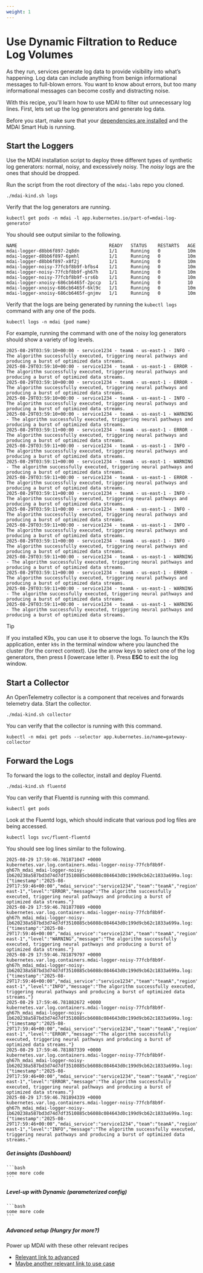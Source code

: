 ```yaml
---
weight: 1
---
```

# Use Dynamic Filtration to Reduce Log Volumes

As they run, services generate log data to provide visibility into what’s happening. Log data can include anything from benign informational messages to full-blown errors. You want to know about errors, but too many informational messages can become costly and distracting noise.

With this recipe, you'll learn how to use MDAI to filter out unnecessary log lines. First, lets set up the log generators and generate log data.

Before you start, make sure that your [dependencies are installed](/docs/installation) and the MDAI Smart Hub is running.

## Start the Loggers

Use the MDAI installation script to deploy three different types of synthetic log generators: normal, noisy, and excessively noisy. The *noisy* logs are the ones that should be dropped.

Run the script from the root directory of the `mdai-labs` repo you cloned.

```
./mdai-kind.sh logs
```

Verify that the log generators are running.

```
kubectl get pods -n mdai -l app.kubernetes.io/part-of=mdai-log-generator
```

You should see output similar to the following.

```
NAME                                  READY   STATUS    RESTARTS   AGE
mdai-logger-d8bb6f897-2q8dn           1/1     Running   0          10m
mdai-logger-d8bb6f897-6pmhl           1/1     Running   0          10m
mdai-logger-d8bb6f897-x8f2j           1/1     Running   0          10m
mdai-logger-noisy-77fcbf8b9f-bfbs4    1/1     Running   0          10m
mdai-logger-noisy-77fcbf8b9f-gh67h    1/1     Running   0          10m
mdai-logger-noisy-77fcbf8b9f-srs6b    1/1     Running   0          10m
mdai-logger-xnoisy-686cb6465f-2pccp   1/1     Running   0          10
mdai-logger-xnoisy-686cb6465f-6kl9c   1/1     Running   0          10m
mdai-logger-xnoisy-686cb6465f-gnjmv   1/1     Running   0          10m
```

Verify that the logs are being generated by running the `kubectl logs` command with any one of the pods.

```
kubectl logs -n mdai {pod name}
```

For example, running the command with one of the noisy log generators should show a variety of log levels.

```
2025-08-29T03:59:10+00:00 - service1234 - teamA - us-east-1 - INFO - The algorithm successfully executed, triggering neural pathways and producing a burst of optimized data streams.
2025-08-29T03:59:10+00:00 - service1234 - teamA - us-east-1 - ERROR - The algorithm successfully executed, triggering neural pathways and producing a burst of optimized data streams.
2025-08-29T03:59:10+00:00 - service1234 - teamA - us-east-1 - ERROR - The algorithm successfully executed, triggering neural pathways and producing a burst of optimized data streams.
2025-08-29T03:59:10+00:00 - service1234 - teamA - us-east-1 - INFO - The algorithm successfully executed, triggering neural pathways and producing a burst of optimized data streams.
2025-08-29T03:59:10+00:00 - service1234 - teamA - us-east-1 - WARNING - The algorithm successfully executed, triggering neural pathways and producing a burst of optimized data streams.
2025-08-29T03:59:11+00:00 - service1234 - teamA - us-east-1 - ERROR - The algorithm successfully executed, triggering neural pathways and producing a burst of optimized data streams.
2025-08-29T03:59:11+00:00 - service1234 - teamA - us-east-1 - INFO - The algorithm successfully executed, triggering neural pathways and producing a burst of optimized data streams.
2025-08-29T03:59:11+00:00 - service1234 - teamA - us-east-1 - WARNING - The algorithm successfully executed, triggering neural pathways and producing a burst of optimized data streams.
2025-08-29T03:59:11+00:00 - service1234 - teamA - us-east-1 - ERROR - The algorithm successfully executed, triggering neural pathways and producing a burst of optimized data streams.
2025-08-29T03:59:11+00:00 - service1234 - teamA - us-east-1 - INFO - The algorithm successfully executed, triggering neural pathways and producing a burst of optimized data streams.
2025-08-29T03:59:11+00:00 - service1234 - teamA - us-east-1 - INFO - The algorithm successfully executed, triggering neural pathways and producing a burst of optimized data streams.
2025-08-29T03:59:11+00:00 - service1234 - teamA - us-east-1 - INFO - The algorithm successfully executed, triggering neural pathways and producing a burst of optimized data streams.
2025-08-29T03:59:11+00:00 - service1234 - teamA - us-east-1 - INFO - The algorithm successfully executed, triggering neural pathways and producing a burst of optimized data streams.
2025-08-29T03:59:11+00:00 - service1234 - teamA - us-east-1 - WARNING - The algorithm successfully executed, triggering neural pathways and producing a burst of optimized data streams.
2025-08-29T03:59:11+00:00 - service1234 - teamA - us-east-1 - ERROR - The algorithm successfully executed, triggering neural pathways and producing a burst of optimized data streams.
2025-08-29T03:59:11+00:00 - service1234 - teamA - us-east-1 - WARNING - The algorithm successfully executed, triggering neural pathways and producing a burst of optimized data streams.
2025-08-29T03:59:11+00:00 - service1234 - teamA - us-east-1 - WARNING - The algorithm successfully executed, triggering neural pathways and producing a burst of optimized data streams.
```

> [!TIP]
> If you installed K9s, you can use it to observe the logs. To launch the K9s application, enter `k9s` in the terminal window where you launched the cluster (for the correct context). Use the arrow keys to select one of the log generators, then press **l** (lowercase letter l). Press **ESC** to exit the log window. 

## Start a Collector

An OpenTelemetry collector is a component that receives and forwards telemetry data. Start the collector.

```
./mdai-kind.sh collector
```

You can verify that the collector is running with this command.

```
kubectl -n mdai get pods --selector app.kubernetes.io/name=gateway-collector
```

## Forward the Logs

To forward the logs to the collector, install and deploy Fluentd.

```
./mdai-kind.sh fluentd
```

You can verify that Fluentd is running with this command.

```
kubectl get pods
```

Look at the Fluentd logs, which should indicate that various pod log files are being accessed.

```
kubectl logs svc/fluent-fluentd
```

You should see log lines similar to the following.

```
2025-08-29 17:59:46.781871047 +0000 kubernetes.var.log.containers.mdai-logger-noisy-77fcbf8b9f-gh67h_mdai_mdai-logger-noisy-1b620238a587bd3d74d7df3510885cb6088c084643d0c199d9cb62c1833a699a.log: {"timestamp":"2025-08-29T17:59:46+00:00","mdai_service":"service1234","team":"teamA","region":"us-east-1","level":"ERROR","message":"The algorithm successfully executed, triggering neural pathways and producing a burst of optimized data streams."}
2025-08-29 17:59:46.781877089 +0000 kubernetes.var.log.containers.mdai-logger-noisy-77fcbf8b9f-gh67h_mdai_mdai-logger-noisy-1b620238a587bd3d74d7df3510885cb6088c084643d0c199d9cb62c1833a699a.log: {"timestamp":"2025-08-29T17:59:46+00:00","mdai_service":"service1234","team":"teamA","region":"us-east-1","level":"WARNING","message":"The algorithm successfully executed, triggering neural pathways and producing a burst of optimized data streams."}
2025-08-29 17:59:46.781879797 +0000 kubernetes.var.log.containers.mdai-logger-noisy-77fcbf8b9f-gh67h_mdai_mdai-logger-noisy-1b620238a587bd3d74d7df3510885cb6088c084643d0c199d9cb62c1833a699a.log: {"timestamp":"2025-08-29T17:59:46+00:00","mdai_service":"service1234","team":"teamA","region":"us-east-1","level":"INFO","message":"The algorithm successfully executed, triggering neural pathways and producing a burst of optimized data streams."}
2025-08-29 17:59:46.781882672 +0000 kubernetes.var.log.containers.mdai-logger-noisy-77fcbf8b9f-gh67h_mdai_mdai-logger-noisy-1b620238a587bd3d74d7df3510885cb6088c084643d0c199d9cb62c1833a699a.log: {"timestamp":"2025-08-29T17:59:46+00:00","mdai_service":"service1234","team":"teamA","region":"us-east-1","level":"ERROR","message":"The algorithm successfully executed, triggering neural pathways and producing a burst of optimized data streams."}
2025-08-29 17:59:46.781887339 +0000 kubernetes.var.log.containers.mdai-logger-noisy-77fcbf8b9f-gh67h_mdai_mdai-logger-noisy-1b620238a587bd3d74d7df3510885cb6088c084643d0c199d9cb62c1833a699a.log: {"timestamp":"2025-08-29T17:59:46+00:00","mdai_service":"service1234","team":"teamA","region":"us-east-1","level":"ERROR","message":"The algorithm successfully executed, triggering neural pathways and producing a burst of optimized data streams."}
2025-08-29 17:59:46.781894339 +0000 kubernetes.var.log.containers.mdai-logger-noisy-77fcbf8b9f-gh67h_mdai_mdai-logger-noisy-1b620238a587bd3d74d7df3510885cb6088c084643d0c199d9cb62c1833a699a.log: {"timestamp":"2025-08-29T17:59:46+00:00","mdai_service":"service1234","team":"teamA","region":"us-east-1","level":"INFO","message":"The algorithm successfully executed, triggering neural pathways and producing a burst of optimized data streams."
```


##### Get insights (Dashboard)

    ```bash
    some more code
    ```

##### Level-up with Dynamic (parameterized config)

    ```bash
    some more code
    ```


##### Advanced setup (Hungry for more?)
Power up MDAI with these other relevant recipes
- [Relevant link to advanced]()
- [Maybe another relevant link to use case]() 
